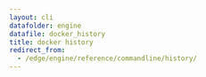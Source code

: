 ```yaml
---
layout: cli
datafolder: engine
datafile: docker_history
title: docker history
redirect_from:
  - /edge/engine/reference/commandline/history/
---
```

